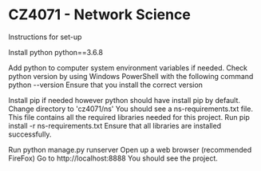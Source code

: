 # CZ4071 - Network Science

Instructions for set-up

Install python
python==3.6.8

Add python to computer system environment variables if needed.
Check python version by using Windows PowerShell with the following command
python --version
Ensure that you install the correct version

Install pip if needed however python should have install pip by default.
Change directory to 'cz4071/ns'
You should see a ns-requirements.txt file. This file contains all the required libraries needed for this project.
Run pip install -r ns-requirements.txt
Ensure that all libraries are installed successfully.

Run python manage.py runserver
Open up a web browser (recommended FireFox)
Go to http://localhost:8888
You should see the project.
